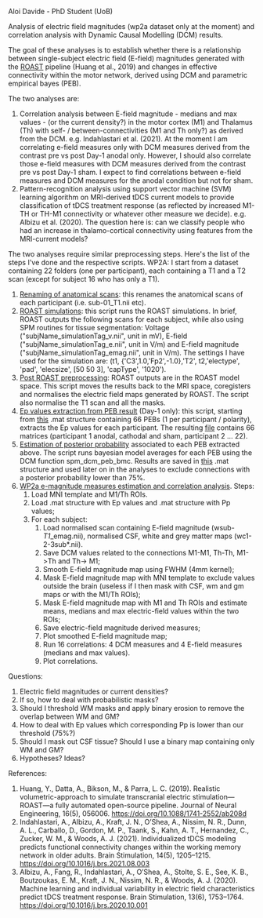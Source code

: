 Aloi Davide - PhD Student (UoB)

Analysis of electric field magnitudes (wp2a dataset only at the moment) and correlation analysis with Dynamic Causal Modelling (DCM) results. 

The goal of these analyses is to establish whether there is a relationship between single-subject electric field (E-field) magnitudes generated with the [ROAST](https://github.com/andypotatohy/roast#5-outputs-of-roast-software) pipeline (Huang et al., 2019) and changes in effective connectivity within the motor network, derived using DCM and parametric empirical bayes (PEB). 

The two analyses are:
1) Correlation analysis between E-field magnitude - medians and max values - (or the current density?) in the motor cortex (M1) and Thalamus (Th) with self- / between-connectivities (M1 and Th only?) as derived from the DCM. e.g. Indahlastari et al. (2021). At the moment I am correlating e-field measures only with DCM measures derived from the contrast pre vs post Day-1 anodal only. However, I should also correlate those e-field measures with DCM measures derived from the contrast pre vs post Day-1 sham. I expect to find correlations between e-field measures and DCM measures for the anodal condition but not for sham. 
2) Pattern-recognition analysis using support vector machine (SVM) learning algorithm on MRI-derived tDCS current models to provide classification of tDCS treatment response (as reflected by increased M1-TH or TH-M1 connectivity or whatever other measure we decide). e.g. Albizu et al. (2020). The question here is: can we classify people who had an increase in thalamo-cortical connectivity  using features from the MRI-current models? 


The two analyses require similar preprocessing steps. Here's the list of the steps I've done and the respective scripts.
WP2A: I start from a dataset containing 22 folders (one per participant), each containing a T1 and a T2 scan (except for subject 16 who has only a T1). 

1) [Renaming of anatomical scans](https://github.com/Davi93/wp1_2_roast/blob/main/wp2a_roast_1_rename_scans.py): this renames the anatomical scans of each participant (i.e. sub-01_T1.nii etc). 
2) [ROAST simulations](https://github.com/Davi93/wp1_2_roast/blob/main/wp2a_roast_2_roast_simulation.m): this script runs the ROAST simulations. In brief, ROAST outputs the following scans for each subject, while also using SPM routines for tissue segmentation: Voltage ("subjName_simulationTag_v.nii", unit in mV), E-field ("subjName_simulationTag_e.nii", unit in V/m) and E-field magnitude ("subjName_simulationTag_emag.nii", unit in V/m).
The settings I have used for the simulation are: (t1, {'C3',1.0,'Fp2',-1.0},'T2', t2,'electype', 'pad', 'elecsize', [50 50 3], 'capType', '1020').
3) [Post ROAST preprocessing](https://github.com/Davi93/wp1_2_roast/blob/main/wp2a_roast_3_post_roast_preprocessing.m): ROAST outputs are in the ROAST model space. This script moves the results back to the MRI space, coregisters and normalises the electric field maps generated by ROAST. The script also normalise the T1 scan and all the masks. 
4) [Ep values extraction from PEB result](https://github.com/Davi93/wp1_2_roast/blob/main/wp2a_roast_4_extract_single_dcms.m) (Day-1 only): this script, starting from [this](https://github.com/Davi93/wp1_2_roast/blob/main/wp2a_DCMfiles/PEB_preVsPostDay1.mat) .mat structure containing 66 PEBs (1 per participant / polarity), extracts the Ep values for each participant. The resulting [file](https://github.com/Davi93/wp1_2_roast/blob/main/wp2a_DCMfiles/Day1_all_EPvalues.mat) contains 66 matrices (participant 1 anodal, cathodal and sham, participant 2 ... 22).
5) [Estimation of posterior probability](https://github.com/Davi93/wp1_2_roast/blob/main/wp2a_roast_5_single_subject_BMA.m) associated to each PEB extracted above. The script runs bayesian model averages for each PEB using the DCM function spm_dcm_peb_bmc. Results are saved in [this](https://github.com/Davi93/wp1_2_roast/blob/main/wp2a_DCMfiles/PEB_preVsPostDay1.mat) .mat structure and used later on in the analyses to exclude connections with a posterior probability lower than 75%. 
6) [WP2a e-magnitude measures estimation and correlation analysis](https://github.com/Davi93/wp1_2_roast/blob/main/wp2a_roast_6_data_analysis.ipynb).
Steps: 
   1) Load MNI template and M1/Th ROIs.
   2) Load .mat structure with Ep values and .mat structure with Pp values; 
   3) For each subject: 
      1) Load normalised scan containing E-field magnitude (wsub-*_T1_*_emag.nii), normalised CSF, white and grey matter maps (wc1-2-3sub*.nii).
      2) Save DCM values related to the connections M1-M1, Th-Th, M1->Th and Th-> M1;
      3) Smooth E-field magnitude map using FWHM (4mm kernel); 
      4) Mask E-field magnitude map with MNI template to exclude values outside the brain (useless if I then mask with CSF, wm and gm maps or with the M1/Th ROIs);
      5) Mask E-field magnitude map with M1 and Th ROIs and estimate means, medians and max electric-field values within the two ROIs; 
      6) Save electric-field magnitude derived measures;
      7) Plot smoothed E-field magnitude map;
      8) Run 16 correlations: 4 DCM measures and 4 E-field measures (medians and max values).
      9) Plot correlations.

Questions: 
1) Electric field magnitudes or current densities? 
2) If so, how to deal with probabilistic masks?
3) Should I threshold WM masks and apply binary erosion to remove the overlap between WM and GM?
4) How to deal with Ep values which corresponding Pp is lower than our threshold (75%?)
5) Should I mask out CSF tissue? Should I use a binary map containing only WM and GM?
6) Hypotheses? Ideas?






References:
1) Huang, Y., Datta, A., Bikson, M., & Parra, L. C. (2019). Realistic volumetric-approach to simulate transcranial electric stimulation—ROAST—a fully automated open-source pipeline. Journal of Neural Engineering, 16(5), 056006. https://doi.org/10.1088/1741-2552/ab208d
2) Indahlastari, A., Albizu, A., Kraft, J. N., O’Shea, A., Nissim, N. R., Dunn, A. L., Carballo, D., Gordon, M. P., Taank, S., Kahn, A. T., Hernandez, C., Zucker, W. M., & Woods, A. J. (2021). Individualized tDCS modeling predicts functional connectivity changes within the working memory network in older adults. Brain Stimulation, 14(5), 1205–1215. https://doi.org/10.1016/j.brs.2021.08.003
3) Albizu, A., Fang, R., Indahlastari, A., O’Shea, A., Stolte, S. E., See, K. B., Boutzoukas, E. M., Kraft, J. N., Nissim, N. R., & Woods, A. J. (2020). Machine learning and individual variability in electric field characteristics predict tDCS treatment response. Brain Stimulation, 13(6), 1753–1764. https://doi.org/10.1016/j.brs.2020.10.001

